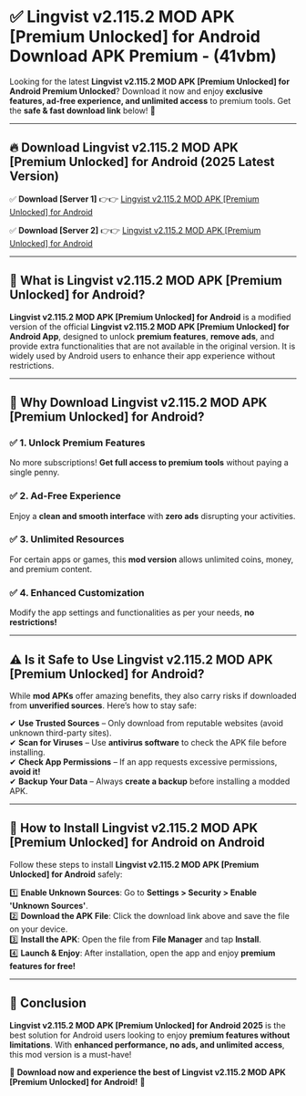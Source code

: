 
# ✅ Lingvist v2.115.2 MOD APK [Premium Unlocked] for Android Download APK Premium -  (41vbm) 

Looking for the latest **Lingvist v2.115.2 MOD APK [Premium Unlocked] for Android Premium Unlocked**? Download it now and enjoy **exclusive features, ad-free experience, and unlimited access** to premium tools. Get the **safe & fast download link** below! 🚀

---

## 🔥 Download Lingvist v2.115.2 MOD APK [Premium Unlocked] for Android (2025 Latest Version)

✅ **Download [Server 1]** 👉👉 [Lingvist v2.115.2 MOD APK [Premium Unlocked] for Android ](https://apkcomod.com?title=Lingvist_v2.115.2_MOD_APK_[Premium_Unlocked]_for_Android)  

✅ **Download [Server 2]** 👉👉 [Lingvist v2.115.2 MOD APK [Premium Unlocked] for Android ](https://apkcomod.com?title=Lingvist_v2.115.2_MOD_APK_[Premium_Unlocked]_for_Android)  


---

## 📌 What is Lingvist v2.115.2 MOD APK [Premium Unlocked] for Android?

**Lingvist v2.115.2 MOD APK [Premium Unlocked] for Android** is a modified version of the official **Lingvist v2.115.2 MOD APK [Premium Unlocked] for Android App**, designed to unlock **premium features**, **remove ads**, and provide extra functionalities that are not available in the original version. It is widely used by Android users to enhance their app experience without restrictions.

---

## 🌟 Why Download Lingvist v2.115.2 MOD APK [Premium Unlocked] for Android?

### ✅ 1. Unlock Premium Features
No more subscriptions! **Get full access to premium tools** without paying a single penny.

### ✅ 2. Ad-Free Experience
Enjoy a **clean and smooth interface** with **zero ads** disrupting your activities.

### ✅ 3. Unlimited Resources
For certain apps or games, this **mod version** allows unlimited coins, money, and premium content.

### ✅ 4. Enhanced Customization
Modify the app settings and functionalities as per your needs, **no restrictions!**

---

## ⚠️ Is it Safe to Use Lingvist v2.115.2 MOD APK [Premium Unlocked] for Android?

While **mod APKs** offer amazing benefits, they also carry risks if downloaded from **unverified sources**. Here’s how to stay safe:

✔ **Use Trusted Sources** – Only download from reputable websites (avoid unknown third-party sites).  
✔ **Scan for Viruses** – Use **antivirus software** to check the APK file before installing.  
✔ **Check App Permissions** – If an app requests excessive permissions, **avoid it!**  
✔ **Backup Your Data** – Always **create a backup** before installing a modded APK.

---

## 📲 How to Install Lingvist v2.115.2 MOD APK [Premium Unlocked] for Android on Android

Follow these steps to install **Lingvist v2.115.2 MOD APK [Premium Unlocked] for Android** safely:

1️⃣ **Enable Unknown Sources**: Go to **Settings > Security > Enable 'Unknown Sources'**.  
2️⃣ **Download the APK File**: Click the download link above and save the file on your device.  
3️⃣ **Install the APK**: Open the file from **File Manager** and tap **Install**.  
4️⃣ **Launch & Enjoy**: After installation, open the app and enjoy **premium features for free!**

---

## 🚀 Conclusion

**Lingvist v2.115.2 MOD APK [Premium Unlocked] for Android 2025** is the best solution for Android users looking to enjoy **premium features without limitations**. With **enhanced performance, no ads, and unlimited access**, this mod version is a must-have!

🔻 **Download now and experience the best of Lingvist v2.115.2 MOD APK [Premium Unlocked] for Android!** 🔻


